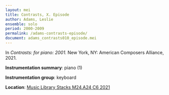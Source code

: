 ```yaml
---
layout: mei
title: Contrasts, X. Episode
author: Adams, Leslie
ensemble: solo
period: 2000-2009
permalink: /adams-contrasts-episode/
document: adams_contrasts010_episode.mei
---
```


In *Contrasts: for piano: 2001.* New York, NY: American Composers Alliance, 2021.

**Instrumentation summary**: piano (1)

**Instrumentation group**: keyboard

**Location**: <a href="https://tufts.primo.exlibrisgroup.com/permalink/01TUN_INST/1kc9gia/alma991018728036003851" target="_blank">Music Library Stacks M24.A24 C6 2021</a>
